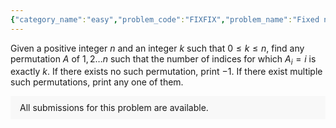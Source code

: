 ```yaml
---
{"category_name":"easy","problem_code":"FIXFIX","problem_name":"Fixed number of Fixed Points","problemComponents":{"constraints":"- $1 \\leq T \\leq 10^5$\n- $1 \\leq n \\leq 10^5$\n- $0 \\leq k \\leq n$\n- Sum of $n$ over all test cases doesn\u0027t exceed $2 \\cdot 10^6$\n","constraintsState":true,"subtasks":"","subtasksState":true,"inputFormat":"- First line of the input contains $T$, the number of test cases. Then the test cases follow.\n- Each test case contains a single line of input, two integers $n, k$.\n","inputFormatState":true,"outputFormat":"For each test case, print a permutation in a single line, if a permutation with the given constraints exists. Print $-1$ otherwise.\n","outputFormatState":true,"sampleTestCases":{"0":{"id":1,"input":"3\n2 1\n3 1\n4 2\n","output":"-1\n1 3 2\n3 2 1 4\n","explanation":"**Test case $1$:** There are total $2$ permutations of $[1, 2]$  which are $[1, 2]$ and $[2, 1]$. There are $2$ indices in $[1, 2]$ and $0$ indices in $[2, 1]$ for which $A_i=i$ holds true. Thus, there doesn\u0027t exist any permutation of $[1, 2]$ with exactly $1$ index $i$ for which $A_i=i$ holds true.\n\n**Test case $2$:** Consider the permutation $A = [1, 3, 2]$. We have $A_1 = 1$, $A_2 = 3$ and $A_3 = 2$. So, this permutation has exactly $1$ index such that $A_i=i$.","isDeleted":false}}},"video_editorial_url":"https://youtu.be/P4j10vcImyc","languages_supported":{"0":"CPP14","1":"C","2":"JAVA","3":"PYTH 3.6","4":"CPP17","5":"PYTH","6":"PYP3","7":"CS2","8":"ADA","9":"PYPY","10":"TEXT","11":"PAS fpc","12":"NODEJS","13":"RUBY","14":"PHP","15":"GO","16":"HASK","17":"TCL","18":"PERL","19":"SCALA","20":"LUA","21":"kotlin","22":"BASH","23":"JS","24":"LISP sbcl","25":"rust","26":"PAS gpc","27":"BF","28":"CLOJ","29":"R","30":"D","31":"CAML","32":"FORT","33":"ASM","34":"swift","35":"FS","36":"WSPC","37":"LISP clisp","38":"SQL","39":"SCM guile","40":"PERL6","41":"ERL","42":"CLPS","43":"ICK","44":"NICE","45":"PRLG","46":"ICON","47":"COB","48":"SCM chicken","49":"PIKE","50":"SCM qobi","51":"ST","52":"SQLQ","53":"NEM"},"max_timelimit":1,"source_sizelimit":50000,"problem_author":"utkarsh_adm","problem_tester":"","date_added":"25-09-2021","tags":{"0":"permutation","1":"simple","2":"start14","3":"utkarsh_adm"},"problem_difficulty_level":"Unavailable","best_tag":"","editorial_url":"https://discuss.codechef.com/problems/FIXFIX","time":{"view_start_date":1632936600,"submit_start_date":1632936600,"visible_start_date":1632936600,"end_date":1735669800},"is_direct_submittable":false,"problemDiscussURL":"https://discuss.codechef.com/search?q=FIXFIX","is_proctored":false,"visitedContests":{},"layout":"problem"}
---
```

Given a positive integer $n$ and an integer $k$ such that $0 \leq k \leq n$, find any permutation $A$ of $1, 2 \dots n$ such that the number of indices for which $A_i=i$ is exactly $k$. If there exists no such permutation, print $-1$. If there exist multiple such permutations, print any one of them.


<aside style='background: #f8f8f8;padding: 10px 15px;'><div>All submissions for this problem are available.</div></aside>